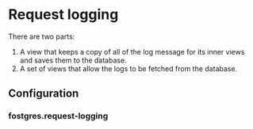 # Request logging

There are two parts:

1. A view that keeps a copy of all of the log message for its inner views and saves them to the database.
2. A set of views that allow the logs to be fetched from the database.


## Configuration


### fostgres.request-logging


